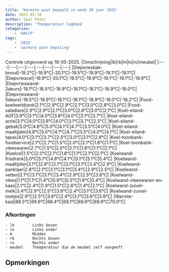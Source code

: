 ```yaml
---
title: 'Warmste punt bepaald in week 20 jaar 2025'
date: 2025-05-18
author: Spar Pater
description: 'Themperatuur logboek'
categories:
    - 'HACCP'
tags:
    - '2025'
    - 'warmste punt bepaling'
---
```

Controle uitgevoerd op 18-05-2025.
|Omschrijving|lb|rb|m|lo|ro|meubel|
|:---|:---|:---|:---|:---|:---|:---|:---|
|Diepvriesbak-brood|-19.2°C|-19.9°C|-20.1°C|-19.5°C|-19.9°C|-19.1°C|-19.1°C|
|Diepvriescel|-19.9°C|-20.1°C|-19.5°C|-19.9°C|-19.1°C|-19.1°C|-19.9°C|
|Diepvrieswand-2deurs|-19.1°C|-18.5°C|-18.9°C|-18.1°C|-18.1°C|-18.9°C|-18.0°C|
|Diepvrieswand-5deurs|-18.5°C|-18.9°C|-18.1°C|-18.1°C|-18.9°C|-18.0°C|-18.2°C|
|Food-koelwerkbank|2.1°C|2.9°C|2.9°C|2.1°C|3.0°C|2.8°C|3.0°C|
|Food-saladiare|2.9°C|2.9°C|2.1°C|3.0°C|2.8°C|3.0°C|2.1°C|
|Koel-eiland-AGF|3.9°C|3.1°C|4.0°C|3.8°C|4.0°C|3.1°C|3.7°C|
|Koel-eiland-actie|3.1°C|4.0°C|3.8°C|4.0°C|3.1°C|3.7°C|2.5°C|
|Koel-eiland-gebak|5.0°C|4.8°C|5.0°C|4.1°C|4.7°C|3.5°C|4.0°C|
|Koel-eiland-maaltijden|4.8°C|5.0°C|4.1°C|4.7°C|3.5°C|4.0°C|4.1°C|
|Koel-eiland-tapas|4.0°C|3.1°C|3.7°C|2.5°C|3.0°C|3.1°C|2.8°C|
|Koel-toonbank-foodservice|2.1°C|2.7°C|1.5°C|2.0°C|2.1°C|1.8°C|1.1°C|
|Koel-toonbank-vleeswaren|2.7°C|1.5°C|2.0°C|2.1°C|1.8°C|1.1°C|2.1°C|
|Koelcel|1.5°C|2.0°C|2.1°C|1.8°C|1.1°C|2.1°C|2.1°C|
|Koelwand-frisdrank|5.0°C|5.1°C|4.8°C|4.1°C|5.1°C|5.1°C|5.4°C|
|Koelwand-maaltijden|3.1°C|2.8°C|2.1°C|3.1°C|3.1°C|3.4°C|2.9°C|
|Koelwand-panklaar|2.8°C|2.1°C|3.1°C|3.1°C|3.4°C|2.9°C|2.5°C|
|Koelwand-vetten|2.1°C|3.1°C|3.1°C|3.4°C|2.9°C|2.5°C|3.6°C|
|Koelwand-vlees|1.1°C|1.1°C|1.4°C|0.9°C|0.5°C|1.6°C|0.4°C|
|Koelwand-vleeswaren-en-kaas|2.1°C|2.4°C|1.9°C|1.5°C|2.6°C|1.4°C|2.1°C|
|Koelwand-zuivel-melk|3.4°C|2.9°C|2.5°C|3.6°C|2.4°C|3.1°C|3.6°C|
|Koelwand-zuivel-toetjes|2.9°C|2.5°C|3.6°C|2.4°C|3.1°C|3.6°C|3.9°C|
|Warmte-kast|68.5°C|69.6°C|68.4°C|69.1°C|69.6°C|69.9°C|70.0°C|

### Afkortingen
    - lb        Links boven
    - lo        Links onder
    - m         Midden
    - rb        Rechts boven
    - ro        Rechts onder
    - meubel    Themperatuur die de meubel zelf aangeeft

## Opmerkingen


